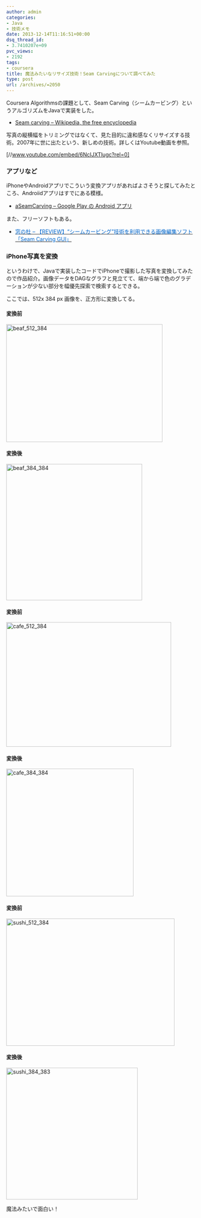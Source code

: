 ```yaml
---
author: admin
categories:
- Java
- 技術メモ
date: 2013-12-14T11:16:51+00:00
dsq_thread_id:
- 3.7410207e+09
pvc_views:
- 2192
tags:
- coursera
title: 魔法みたいなリサイズ技術！Seam Carvingについて調べてみた
type: post
url: /archives/=2050
---
```


Coursera Algorithmsの課題として、Seam Carving（シームカービング）というアルゴリズムをJavaで実装をした。

  * [Seam carving &#8211; Wikipedia, the free encyclopedia][1]

写真の縦横幅をトリミングではなくて、見た目的に違和感なくリサイズする技術。2007年に世に出たという、新しめの技術。詳しくはYoutube動画を参照。

[//www.youtube.com/embed/6NcIJXTlugc?rel=0]

### アプリなど

iPhoneやAndroidアプリでこういう変換アプリがあればよさそうと探してみたところ、Androiidアプリはすでにある模様。

  * [aSeamCarving &#8211; Google Play の Android アプリ][2]

また、フリーソフトもある。

  * [<font color="#0066cc">窓の杜 &#8211; 【REVIEW】“シームカービング”技術を利用できる画像編集ソフト「Seam Carving GUI」</font>][3]

### iPhone写真を変換

というわけで、Javaで実装したコードでiPhoneで撮影した写真を変換してみたので作品紹介。画像データをDAGなグラフと見立てて、端から端で色のグラデーションが少ない部分を幅優先探索で検索するとできる。

ここでは、512x 384 px 画像を、正方形に変換してる。

#### 変換前

[<img title="beaf_512_384" style="border-top: 0px; border-right: 0px; background-image: none; border-bottom: 0px; padding-top: 0px; padding-left: 0px; border-left: 0px; display: inline; padding-right: 0px" border="0" alt="beaf_512_384" src="https://futurismo.biz/wp-content/uploads/beaf_512_384_thumb.jpg" width="415" height="312" />][4]

#### 変換後

[<img title="beaf_384_384" style="border-top: 0px; border-right: 0px; background-image: none; border-bottom: 0px; padding-top: 0px; padding-left: 0px; border-left: 0px; display: inline; padding-right: 0px" border="0" alt="beaf_384_384" src="https://futurismo.biz/wp-content/uploads/beaf_384_384_thumb.jpg" width="361" height="361" />][5]

#### 変換前

[<img title="cafe_512_384" style="border-top: 0px; border-right: 0px; background-image: none; border-bottom: 0px; padding-top: 0px; padding-left: 0px; border-left: 0px; display: inline; padding-right: 0px" border="0" alt="cafe_512_384" src="https://futurismo.biz/wp-content/uploads/cafe_512_384_thumb.jpg" width="438" height="330" />][6]

#### 変換後

[<img title="cafe_384_384" style="border-top: 0px; border-right: 0px; background-image: none; border-bottom: 0px; padding-top: 0px; padding-left: 0px; border-left: 0px; display: inline; padding-right: 0px" border="0" alt="cafe_384_384" src="https://futurismo.biz/wp-content/uploads/cafe_384_384_thumb.jpg" width="338" height="338" />][7]

#### 変換前

[<img title="sushi_512_384" style="border-top: 0px; border-right: 0px; background-image: none; border-bottom: 0px; padding-top: 0px; padding-left: 0px; border-left: 0px; display: inline; padding-right: 0px" border="0" alt="sushi_512_384" src="https://futurismo.biz/wp-content/uploads/sushi_512_384_thumb.jpg" width="447" height="337" />][8]

#### 変換後

[<img title="sushi_384_383" style="border-top: 0px; border-right: 0px; background-image: none; border-bottom: 0px; padding-top: 0px; padding-left: 0px; border-left: 0px; display: inline; padding-right: 0px" border="0" alt="sushi_384_383" src="https://futurismo.biz/wp-content/uploads/sushi_384_383_thumb.jpg" width="349" height="349" />][9]

魔法みたいで面白い！

 [1]: https://en.wikipedia.org/wiki/Seam_carving
 [2]: https://play.google.com/store/apps/details?id=it.fpiantoni.seamcarving&hl=ja
 [3]: https://www.forest.impress.co.jp/article/2008/10/29/seamcarvinggui.html
 [4]: https://futurismo.biz/wp-content/uploads/beaf_512_384.jpg
 [5]: https://futurismo.biz/wp-content/uploads/beaf_384_384.jpg
 [6]: https://futurismo.biz/wp-content/uploads/cafe_512_384.jpg
 [7]: https://futurismo.biz/wp-content/uploads/cafe_384_384.jpg
 [8]: https://futurismo.biz/wp-content/uploads/sushi_512_384.jpg
 [9]: https://futurismo.biz/wp-content/uploads/sushi_384_383.jpg